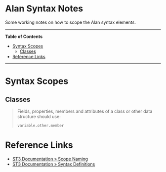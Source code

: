 # Alan Syntax Notes

Some working notes on how to scope the Alan syntax elements.


-----

**Table of Contents**

<!-- MarkdownTOC autolink="true" bracket="round" autoanchor="false" lowercase="only_ascii" uri_encoding="true" levels="1,2,3" -->

- [Syntax Scopes](#syntax-scopes)
    - [Classes](#classes)
- [Reference Links](#reference-links)

<!-- /MarkdownTOC -->

-----

# Syntax Scopes

## Classes

> Fields, properties, members and attributes of a class or other data structure should use:
> 
>     variable.other.member

# Reference Links

- [ST3 Documentation » Scope Naming]
- [ST3 Documentation » Syntax Definitions]


[ST3 Documentation » Scope Naming]: https://www.sublimetext.com/docs/3/scope_naming.html
[ST3 Documentation » Syntax Definitions]: https://www.sublimetext.com/docs/3/syntax.htm